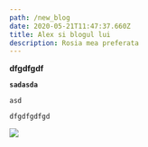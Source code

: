 ```yaml
---
path: /new_blog
date: 2020-05-21T11:47:37.660Z
title: Alex si blogul lui
description: Rosia mea preferata
---
```

**dfgdfgdf**

**`sadasda`**

`asd`

`dfgdfgdfgd`

![](/assets/unnamed.jpg)
